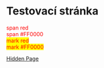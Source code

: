 # Testovací stránka

<span style="color:red;">span red</span>  
<span style="color:#FF0000;">span #FF0000</span>  
<mark style="color:red;">mark red</mark>  
<mark style="color:#FF0000;">mark #FF0000</mark>


[Hidden Page](/hidden_page.md)
